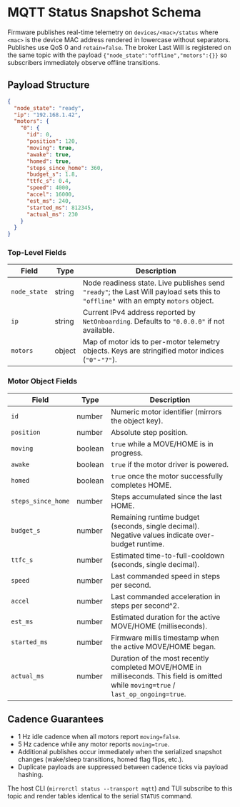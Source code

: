 # MQTT Status Snapshot Schema

Firmware publishes real-time telemetry on `devices/<mac>/status` where `<mac>` is the device MAC address rendered in lowercase without separators. Publishes use QoS 0 and `retain=false`. The broker Last Will is registered on the same topic with the payload `{"node_state":"offline","motors":{}}` so subscribers immediately observe offline transitions.

## Payload Structure

```json
{
  "node_state": "ready",
  "ip": "192.168.1.42",
  "motors": {
    "0": {
      "id": 0,
      "position": 120,
      "moving": true,
      "awake": true,
      "homed": true,
      "steps_since_home": 360,
      "budget_s": 1.8,
      "ttfc_s": 0.4,
      "speed": 4000,
      "accel": 16000,
      "est_ms": 240,
      "started_ms": 812345,
      "actual_ms": 230
    }
  }
}
```

### Top-Level Fields

| Field        | Type   | Description |
|--------------|--------|-------------|
| `node_state` | string | Node readiness state. Live publishes send `"ready"`; the Last Will payload sets this to `"offline"` with an empty `motors` object. |
| `ip`         | string | Current IPv4 address reported by `NetOnboarding`. Defaults to `"0.0.0.0"` if not available. |
| `motors`     | object | Map of motor ids to per-motor telemetry objects. Keys are stringified motor indices (`"0"`-`"7"`). |

### Motor Object Fields

| Field               | Type    | Description |
|---------------------|---------|-------------|
| `id`                | number  | Numeric motor identifier (mirrors the object key). |
| `position`          | number  | Absolute step position. |
| `moving`            | boolean | `true` while a MOVE/HOME is in progress. |
| `awake`             | boolean | `true` if the motor driver is powered. |
| `homed`             | boolean | `true` once the motor successfully completes HOME. |
| `steps_since_home`  | number  | Steps accumulated since the last HOME. |
| `budget_s`          | number  | Remaining runtime budget (seconds, single decimal). Negative values indicate over-budget runtime. |
| `ttfc_s`            | number  | Estimated time-to-full-cooldown (seconds, single decimal). |
| `speed`             | number  | Last commanded speed in steps per second. |
| `accel`             | number  | Last commanded acceleration in steps per second^2. |
| `est_ms`            | number  | Estimated duration for the active MOVE/HOME (milliseconds). |
| `started_ms`        | number  | Firmware millis timestamp when the active MOVE/HOME began. |
| `actual_ms`         | number  | Duration of the most recently completed MOVE/HOME in milliseconds. This field is omitted while `moving=true` / `last_op_ongoing=true`. |

## Cadence Guarantees

- 1 Hz idle cadence when all motors report `moving=false`.
- 5 Hz cadence while any motor reports `moving=true`.
- Additional publishes occur immediately when the serialized snapshot changes (wake/sleep transitions, homed flag flips, etc.).
- Duplicate payloads are suppressed between cadence ticks via payload hashing.

The host CLI (`mirrorctl status --transport mqtt`) and TUI subscribe to this topic and render tables identical to the serial `STATUS` command.
